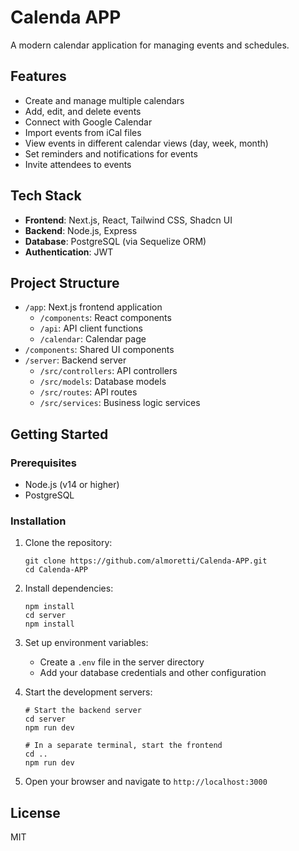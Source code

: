 # Calenda APP

A modern calendar application for managing events and schedules.

## Features

- Create and manage multiple calendars
- Add, edit, and delete events
- Connect with Google Calendar
- Import events from iCal files
- View events in different calendar views (day, week, month)
- Set reminders and notifications for events
- Invite attendees to events

## Tech Stack

- **Frontend**: Next.js, React, Tailwind CSS, Shadcn UI
- **Backend**: Node.js, Express
- **Database**: PostgreSQL (via Sequelize ORM)
- **Authentication**: JWT

## Project Structure

- `/app`: Next.js frontend application
  - `/components`: React components
  - `/api`: API client functions
  - `/calendar`: Calendar page
- `/components`: Shared UI components
- `/server`: Backend server
  - `/src/controllers`: API controllers
  - `/src/models`: Database models
  - `/src/routes`: API routes
  - `/src/services`: Business logic services

## Getting Started

### Prerequisites

- Node.js (v14 or higher)
- PostgreSQL

### Installation

1. Clone the repository:
   ```
   git clone https://github.com/almoretti/Calenda-APP.git
   cd Calenda-APP
   ```

2. Install dependencies:
   ```
   npm install
   cd server
   npm install
   ```

3. Set up environment variables:
   - Create a `.env` file in the server directory
   - Add your database credentials and other configuration

4. Start the development servers:
   ```
   # Start the backend server
   cd server
   npm run dev
   
   # In a separate terminal, start the frontend
   cd ..
   npm run dev
   ```

5. Open your browser and navigate to `http://localhost:3000`

## License

MIT
